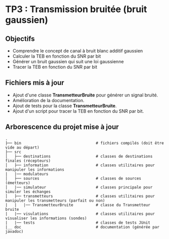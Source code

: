 
# TP3 : Transmission bruitée (bruit gaussien)

## Objectifs

* Comprendre le concept de canal à bruit blanc additif gaussien
* Calculer la TEB en fonction du SNR par bit
* Générer un bruit gaussien qui suit une loi gaussienne
* Tracer la TEB en fonction du SNR par bit

## Fichiers mis à jour
* Ajout d'une classe **TransmetteurBruite** pour générer un signal bruité.
* Amélioration de la documentation.
* Ajout de tests pour la classe **TransmetteurBruite**.
* Ajout d'un script pour tracer la TEB en fonction du SNR par bit.



## Arborescence du projet mise à jour

```
.
├── bin                                 # fichiers compilés (doit être vide au départ)
├── src
│   ├── destinations                    # classes de destinations finales (récepteurs)
│   ├── information                     # classes utilitaires pour manipuler les informations
|   |── modulateurs                     
│   ├── sources                         # classes de sources (émetteurs)
│   |── simulateur                      # classes principale pour simuler les échanges
│   ├── transmetteurs                   # classes utilitaires pour manipuler les transmetteurs (parfait ou non)
|   |   |── TransmetteurBruite          # classe du Transmetteur bruite 
|   |── visulations                     # classes utilitaires pour visualiser les informations (sondes)
|   |── tests                           # classes de tests JUnit
|__ doc                                 # documentation (générée par javadoc)
```
